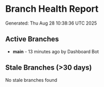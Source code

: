 # Branch Health Report
Generated: Thu Aug 28 10:38:36 UTC 2025

## Active Branches
- **main** - 13 minutes ago by Dashboard Bot

## Stale Branches (>30 days)
No stale branches found
